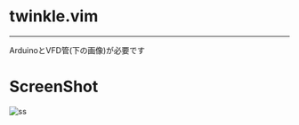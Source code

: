 # twinkle.vim

---------------------------------------

ArduinoとVFD管(下の画像)が必要です


# ScreenShot
![ss](./ss.png)
